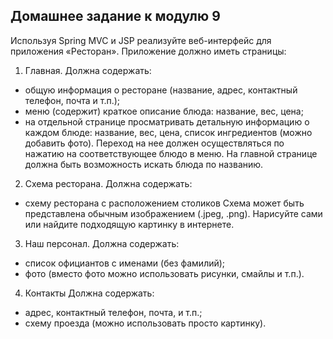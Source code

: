 **Домашнее задание к модулю 9**
---------------------

Используя Spring MVC и JSP реализуйте веб-интерфейс для приложения «Ресторан». 
Приложение должно иметь страницы: 
1. Главная. Должна содержать: 
- общую информация о ресторане (название, адрес, контактный телефон, почта и т.п.); 
- меню (содержит) краткое описание блюда: название, вес, цена; 
- на отдельной странице просматривать детальную информацию о каждом блюде: название, вес, цена, список ингредиентов (можно добавить фото). 
Переход на нее должен осуществляться по нажатию на соответствующее блюдо в меню. 
На главной странице должна быть возможность искать блюда по названию. 
2. Схема ресторана. Должна содержать: 
- схему ресторана с расположением столиков 
Схема может быть представлена обычным изображением (.jpeg, .png). Нарисуйте сами или найдите подходящую картинку в интернете. 
3. Наш персонал. Должна содержать: 
- список официантов с именами (без фамилий);
- фото (вместо фото можно использовать рисунки, смайлы и т.п.). 
4. Контакты Должна содержать: 
- адрес, контактный телефон, почта, и т.п.; 
- cхему проезда (можно использовать просто картинку).